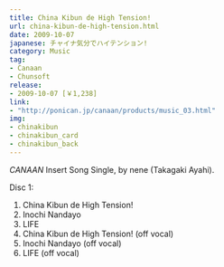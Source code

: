 ```yaml
---
title: China Kibun de High Tension!
url: china-kibun-de-high-tension.html
date: 2009-10-07
japanese: チャイナ気分でハイテンション!
category: Music
tag:
- Canaan
- Chunsoft
release:
- 2009-10-07 [￥1,238]
link:
- "http://ponican.jp/canaan/products/music_03.html"
img:
- chinakibun
- chinakibun_card
- chinakibun_back
---
```


*CANAAN* Insert Song Single, by nene (Takagaki Ayahi).

Disc 1:
<ol>
  <li title="チャイナ気分でハイテンション!">China Kibun de High Tension!</li>
  <li title="いのちなんだよ">Inochi Nandayo</li>
  <li>LIFE</li>
  <li title="チャイナ気分でハイテンション! (off vocal)">China Kibun de High Tension! (off vocal)</li>
  <li title="いのちなんだよ (off vocal)">Inochi Nandayo (off vocal)</li>
  <li>LIFE (off vocal)</li>
</ol>